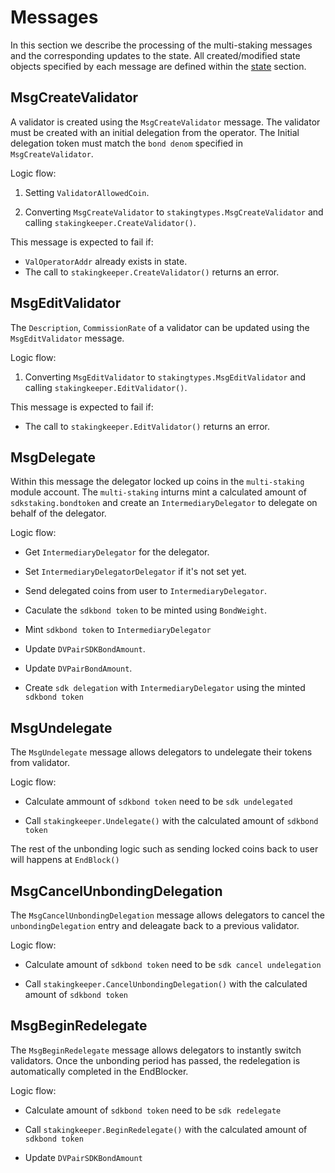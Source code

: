 <!--
order: 3
-->

# Messages

In this section we describe the processing of the multi-staking messages and the corresponding updates to the state. 
All created/modified state objects specified by each message are defined within the [state](./02_state.md) section.

## MsgCreateValidator

A validator is created using the `MsgCreateValidator` message.
The validator must be created with an initial delegation from the operator. 
The Initial delegation token must match the `bond denom` specified in `MsgCreateValidator`.

Logic flow:

1. Setting `ValidatorAllowedCoin`.

2. Converting `MsgCreateValidator` to `stakingtypes.MsgCreateValidator` and
calling `stakingkeeper.CreateValidator()`.

This message is expected to fail if:

* `ValOperatorAddr` already exists in state.
* The call to `stakingkeeper.CreateValidator()` returns an error.

## MsgEditValidator

The `Description`, `CommissionRate` of a validator can be updated using the
`MsgEditValidator` message.

Logic flow:

1. Converting `MsgEditValidator` to `stakingtypes.MsgEditValidator` and
calling `stakingkeeper.EditValidator()`.

This message is expected to fail if:

* The call to `stakingkeeper.EditValidator()` returns an error.

## MsgDelegate

Within this message the delegator locked up coins in the `multi-staking` module account. 
The `multi-staking` inturns mint a calculated amount of `sdkstaking.bondtoken` and
create an `IntermediaryDelegator` to delegate on behalf of the delegator.

Logic flow:

* Get `IntermediaryDelegator` for the delegator.

* Set `IntermediaryDelegatorDelegator` if it's not set yet.

* Send delegated coins from user to `IntermediaryDelegator`.

* Caculate the `sdkbond token` to be minted using `BondWeight`.

* Mint `sdkbond token` to `IntermediaryDelegator`

* Update `DVPairSDKBondAmount`.

* Update `DVPairBondAmount`.

* Create `sdk delegation` with `IntermediaryDelegator` using the minted `sdkbond token`

## MsgUndelegate

The `MsgUndelegate` message allows delegators to undelegate their tokens from
validator.

Logic flow:

* Calculate ammount of `sdkbond token` need to be `sdk undelegated`

* Call `stakingkeeper.Undelegate()` with the calculated amount of `sdkbond token`

The rest of the unbonding logic such as sending locked coins back to user will happens at `EndBlock()`

## MsgCancelUnbondingDelegation 

The `MsgCancelUnbondingDelegation` message allows delegators to cancel the `unbondingDelegation` entry and deleagate back to a previous validator.

Logic flow:

* Calculate amount of `sdkbond token` need to be `sdk cancel undelegation`

* Call `stakingkeeper.CancelUnbondingDelegation()` with the calculated amount of `sdkbond token`

## MsgBeginRedelegate

The `MsgBeginRedelegate` message allows delegators to instantly switch validators. Once
the unbonding period has passed, the redelegation is automatically completed in
the EndBlocker.

Logic flow:

* Calculate amount of `sdkbond token` need to be `sdk redelegate`

* Call `stakingkeeper.BeginRedelegate()` with the calculated amount of `sdkbond token`

* Update `DVPairSDKBondAmount`